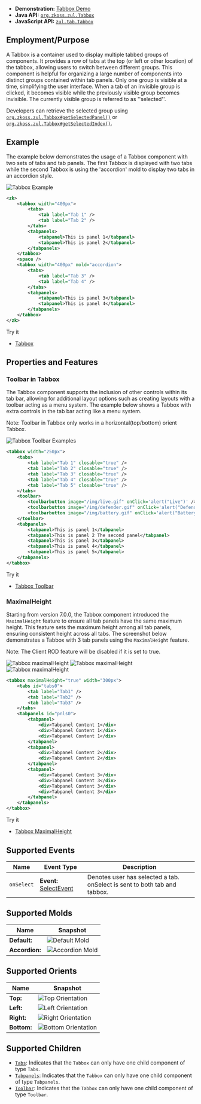 
- **Demonstration:** [Tabbox Demo](https://www.zkoss.org/zkdemo/tabbox)
- **Java API:** [`org.zkoss.zul.Tabbox`](https://www.zkoss.org/javadoc/latest/zk/org/zkoss/zul/Tabbox.html)
- **JavaScript API:** [`zul.tab.Tabbox`](https://www.zkoss.org/javadoc/latest/jsdoc/classes/zul.tab.Tabbox.html)

## Employment/Purpose

A Tabbox is a container used to display multiple tabbed groups of components. It provides a row of tabs at the top (or left or other location) of the tabbox, allowing users to switch between different groups. This component is helpful for organizing a large number of components into distinct groups contained within tab panels. Only one group is visible at a time, simplifying the user interface. When a tab of an invisible group is clicked, it becomes visible while the previously visible group becomes invisible. The currently visible group is referred to as ''selected''.

Developers can retrieve the selected group using [`org.zkoss.zul.Tabbox#getSelectedPanel()`](https://www.zkoss.org/javadoc/latest/zk/org/zkoss/zul/Tabbox.html#getSelectedPanel()) or [`org.zkoss.zul.Tabbox#getSelectedIndex()`](https://www.zkoss.org/javadoc/latest/zk/org/zkoss/zul/Tabbox.html#getSelectedIndex()).

## Example

The example below demonstrates the usage of a Tabbox component with two sets of tabs and tab panels. The first Tabbox is displayed with two tabs while the second Tabbox is using the 'accordion' mold to display two tabs in an accordion style.

![Tabbox Example](images/ZKComRef_Tabbox_Examples.PNG)
```xml
<zk>
	<tabbox width="400px">
		<tabs>
			<tab label="Tab 1" />
			<tab label="Tab 2" />
		</tabs>
		<tabpanels>
			<tabpanel>This is panel 1</tabpanel>
			<tabpanel>This is panel 2</tabpanel>
		</tabpanels>
	</tabbox>
	<space />
	<tabbox width="400px" mold="accordion">
		<tabs>
			<tab label="Tab 3" />
			<tab label="Tab 4" />
		</tabs>
		<tabpanels>
			<tabpanel>This is panel 3</tabpanel>
			<tabpanel>This is panel 4</tabpanel>
		</tabpanels>
	</tabbox>
</zk>
```

Try it

* [Tabbox](https://zkfiddle.org/sample/cd1tff/1-ZK-Component-Reference-Tabbox-Example?v=latest&t=Iceblue_Compact)


## Properties and Features

### Toolbar in Tabbox

The Tabbox component supports the inclusion of other controls within its tab bar, allowing for additional layout options such as creating layouts with a toolbar acting as a menu system. The example below shows a Tabbox with extra controls in the tab bar acting like a menu system.

Note: Toolbar in Tabbox only works in a horizontal(top/bottom) orient Tabbox.

![Tabbox Toolbar Examples](images/ZKComRef_Tabbox_Toolbar_Examples.png)
```xml
<tabbox width="250px">
	<tabs>
		<tab label="Tab 1" closable="true" />
		<tab label="Tab 2" closable="true" />
		<tab label="Tab 3" closable="true" />
		<tab label="Tab 4" closable="true" />
		<tab label="Tab 5" closable="true" />
	</tabs>
	<toolbar>
		<toolbarbutton image="/img/live.gif" onClick='alert("Live")' />
		<toolbarbutton image="/img/defender.gif" onClick='alert("Defender")' />
		<toolbarbutton image="/img/battery.gif" onClick='alert("Battery")' />
	</toolbar>
	<tabpanels>
		<tabpanel>This is panel 1</tabpanel>
		<tabpanel>This is panel 2 The second panel</tabpanel>
		<tabpanel>This is panel 3</tabpanel>
		<tabpanel>This is panel 4</tabpanel>
		<tabpanel>This is panel 5</tabpanel>
	</tabpanels>
</tabbox>
```

Try it

* [Tabbox Toolbar](https://zkfiddle.org/sample/27mram5/1-ZK-Component-Reference-Tabbox-Toolbar-Example?v=latest&t=Iceblue_Compact)


### MaximalHeight

Starting from version 7.0.0, the Tabbox component introduced the `MaximalHeight` feature to ensure all tab panels have the same maximum height. This feature sets the maximum height among all tab panels, ensuring consistent height across all tabs. The screenshot below demonstrates a Tabbox with 3 tab panels using the `MaximalHeight` feature.

Note: The Client ROD feature will be disabled if it is set to true.

![Tabbox maximalHeight](images/Tabbox_maximalHeight_0.png) ![Tabbox maximalHeight](images/Tabbox_maximalHeight_1.png) ![Tabbox maximalHeight](images/Tabbox_maximalHeight_2.png)

```xml
<tabbox maximalHeight="true" width="300px">
	<tabs id="tabs0">
		<tab label="Tab1" />
		<tab label="Tab2" />
		<tab label="Tab3" />
	</tabs>
	<tabpanels id="pnls0">
		<tabpanel>
			<div>Tabpanel Content 1</div>
			<div>Tabpanel Content 1</div>
			<div>Tabpanel Content 1</div>
		</tabpanel>
		<tabpanel>
			<div>Tabpanel Content 2</div>
			<div>Tabpanel Content 2</div>
		</tabpanel>
		<tabpanel>
			<div>Tabpanel Content 3</div>
			<div>Tabpanel Content 3</div>
			<div>Tabpanel Content 3</div>
			<div>Tabpanel Content 3</div>
		</tabpanel>
	</tabpanels>
</tabbox>
```

Try it

* [Tabbox MaximalHeight](https://zkfiddle.org/sample/3b2hmvq/1-ZK-Component-Reference-Tabbox-MaximalHeight-Example?v=latest&t=Iceblue_Compact)

## Supported Events

| **Name**   | **Event Type**                            |Description |
|------------|-------------------------------------------|------------|
| `onSelect` | **Event:** [SelectEvent](https://www.zkoss.org/javadoc/latest/zk/org/zkoss/zk/ui/event/SelectEvent.html) | Denotes user has selected a tab. onSelect is sent to both tab and tabbox.|

## Supported Molds

| **Name**   | **Snapshot**                            |
|------------|-------------------------------------------|
|**Default:** |![Default Mold](images/tabbox_mold_default.png)|
| **Accordion:** | ![Accordion Mold](images/tabbox_mold_accordion.png)|

## Supported Orients

| **Name**   | **Snapshot**                            |
|------------|-------------------------------------------|
|**Top:**| ![Top Orientation](images/tabbox_orient_top.png)|
|**Left:**| ![Left Orientation](images/tabbox_orient_vertical.png)|
|**Right:**| ![Right Orientation](images/tabbox_orient_vertical-right.png)|
|**Bottom:**| ![Bottom Orientation](images/tabbox_orient_bottom.png)|

## Supported Children
- [`Tabs`](tabs): Indicates that the `Tabbox` can only have one child component of type `Tabs`.
- [`Tabpanels`](tabpanels): Indicates that the `Tabbox` can only have one child component of type `Tabpanels`.
- [`Toolbar`](toolbar): Indicates that the `Tabbox` can only have one child component of type `Toolbar`.